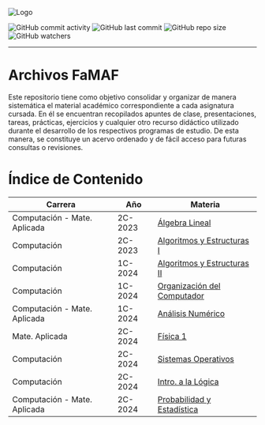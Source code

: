 ![Logo](https://www.famaf.unc.edu.ar/documents/3253/Logo-FAMAF_UNC-color-2.jpg)

![GitHub commit activity](https://img.shields.io/github/commit-activity/w/PedroMVillar/Archivos-FaMAF)
![GitHub last commit](https://img.shields.io/github/last-commit/PedroMVillar/Archivos-FaMAF)
![GitHub repo size](https://img.shields.io/github/repo-size/PedroMVillar/Archivos-FaMAF)
![GitHub watchers](https://img.shields.io/github/watchers/PedroMVillar/Archivos-FaMAF)


---
# Archivos FaMAF
Este repositorio tiene como objetivo consolidar y organizar de manera sistemática el material académico correspondiente a cada asignatura cursada. En él se encuentran recopilados apuntes de clase, presentaciones, tareas, prácticas, ejercicios y cualquier otro recurso didáctico utilizado durante el desarrollo de los respectivos programas de estudio. De esta manera, se constituye un acervo ordenado y de fácil acceso para futuras consultas o revisiones.

# Índice de Contenido

| Carrera | Año | Materia |
|---------|-----|---------|
|Computación - Mate. Aplicada |2C-2023| [Álgebra Lineal](/Materias/Álgebra%20Lineal%20-%20Algebra%20II/)|
|Computación|2C-2023| [Algoritmos y Estructuras I](/Materias/Algoritmos%20y%20Estructuras%20de%20Datos%201/)|
|Computación| 1C-2024| [Algoritmos y Estructuras II](/Materias/Algoritmos%20y%20Estructuras%20de%20Datos%202/) |
|Computación|1C-2024|[Organización del Computador](/Materias/Organización%20del%20Computador/)|
|Computación - Mate. Aplicada|1C-2024|[Análisis Numérico](/Materias/Análisis%20Numérico/)|
|Mate. Aplicada| 2C-2024| [Física 1](/Materias/Física%201/)|
|Computación| 2C-2024| [Sistemas Operativos](/Materias/Sistemas%20Operativos/)|
|Computación| 2C-2024| [Intro. a la Lógica](/Materias/Introducción%20a%20la%20Lógica%20y%20a%20la%20Programación/)|
|Computación - Mate. Aplicada|2C-2024| [Probabilidad y Estadística](/Materias/Probabilidad%20y%20Estadística/)|
